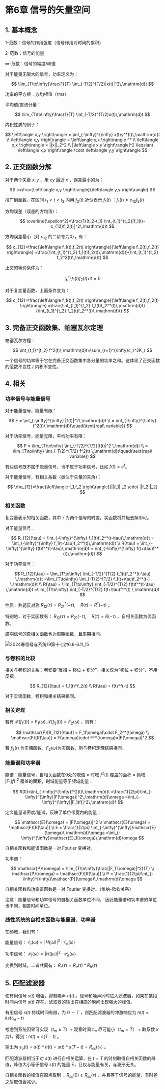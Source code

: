 # 第6章 信号的矢量空间

## 1. 基本概念

1-范数：信号的作用强度（信号作用对时间的累积）

2-范数：信号的能量

$\infty$-范数：信号的幅度/峰值

对于能量无限大的信号，功率定义为：

$$
\lim_{T\to\infty}\frac{1}{T} \int_{-T/2}^{T/2}|x(t)|^2\,\mathrm{d}t
$$

功率的平方根：方均根值（rms）

平均值/直流分量：

$$
\lim_{T\to\infty}\frac{1}{T} \int_{-T/2}^{T/2}x(t)\,\mathrm{d}t
$$

内积性质的例子：

$$
\left\langle x,y \right\rangle = \int_{-\infty}^{\infty} x(t)y^*(t)\,\mathrm{d}t
\\
\left\langle x,y \right\rangle = \left\langle y,x \right\rangle ^*
\\
\left\langle x,x \right\rangle = ||x||_2^2
\\
|\left\langle x,y \right\rangle|^2 \leqslant \left\langle x,x \right\rangle \cdot \left\langle y,y \right\rangle
$$

## 2. 正交函数分解

对于两个矢量 $x,y$ ，用 $cy$ 逼近 $x$ ，误差最小的为：

$$
c=\frac{\left\langle x,y \right\rangle}{\left\langle y,y \right\rangle}
$$

推广到函数，在区间 $t_1<t<t_2$ 内用 $f_2(t)$ 近似表示 $f_1(t)$ ：$f_1(t)\approx c_{12}f_2(t)$​

方均误差（误差的方均值）：

$$
\overline{\epsilon^2}=\frac{1}{t_2-t_1} \int_{t_1}^{t_2}[f_1(t)-c_{12}f_2(t)]^2\,\mathrm{d}t
$$

方均误差最小（对  $c_{12}$ 的二阶导为0），有：

$$
c_{12}=\frac{\left\langle f_1(t),f_2(t) \right\rangle}{\left\langle f_2(t),f_2(t) \right\rangle}
=\frac{\int_{t_1}^{t_2} f_1(t)f_2(t)\,\mathrm{d}t}{\int_{t_1}^{t_2} f_2^2(t)\,\mathrm{d}t}
$$

正交的等价条件为：

$$
\int_{t_1}^{t_2} f_1(t)f_2(t)\,\mathrm{d}t=0
$$

对于复变量函数，上面条件变为：

$$
c_{12}=\frac{\left\langle f_1(t),f_2(t) \right\rangle}{\left\langle f_2(t),f_2(t) \right\rangle}
=\frac{\int_{t_1}^{t_2} f_1(t)f_2^*(t)\,\mathrm{d}t}{\int_{t_1}^{t_2} f_2(t)f_2^*(t)\,\mathrm{d}t}
$$

## 3. 完备正交函数集、帕塞瓦尔定理

帕塞瓦尔方程：

$$
\int_{t_1}^{t_2} f^2(t)\,\mathrm{d}t=\sum_{r=1}^{\infty}c_r^2K_r
$$

一个信号的功率等于它在完备正交函数集中各分量的功率之和。这体现了正交函数的范数不变性 / 内积不变性。

## 4. 相关

### 功率信号与能量信号

对于能量信号，能量有限：

$$
E = \int_{-\infty}^{\infty} |f(t)|^2\,\mathrm{d}t
\\
= \int_{-\infty}^{\infty} f^2(t)\,\mathrm{d}t\quad(\text{real\ variable})
$$

对于功率信号，能量无限，平均功率有限：

$$
P = \lim_{T\to\infty} \int_{-T/2}^{T/2}|f(t)|^2 \,\mathrm{d}t
\\
= \lim_{T\to\infty} \int_{-T/2}^{T/2} f^2(t) \,\mathrm{d}t\quad(\text{real\ variable})
$$

有些信号既不属于能量信号，也不属于功率信号，比如 $f(t)=e^t$​ 。

对于能量信号，有相关系数（类似于矢量的夹角）：

$$
\rho_{12}=\frac{\left\langle f_1,f_2 \right\rangle}{||f_1||_2 \cdot ||f_2||_2}
$$

### 相关函数

复变量表示的相关函数，其中 $\tau$ 为两个信号的时差。实函数将共轭去掉即可。

对于能量信号：

$$
R_{12}(\tau) = \int_{-\infty}^{\infty} f_1(t)f_2^*(t-\tau)\,\mathrm{d}t
= \int_{-\infty}^{\infty} f_1(t+\tau)f_2^*(t)\,\mathrm{d}t
\\
R(\tau) = \int_{-\infty}^{\infty} f(t)f^*(t-\tau)\,\mathrm{d}t
= \int_{-\infty}^{\infty} f(t+\tau)f^*(t)\,\mathrm{d}t
$$

对于功率信号：

$$
R_{12}(\tau) = \lim_{T\to\infty} \int_{-T/2}^{T/2} f_1(t)f_2^*(t-\tau) \,\mathrm{d}t
=\lim_{T\to\infty} \int_{-T/2}^{T/2} f_1(t+\tau)f_2^*(t-) \,\mathrm{d}t
\\
R(\tau) = \lim_{T\to\infty} \int_{-T/2}^{T/2} f(t)f^*(t-\tau) \,\mathrm{d}t
=\lim_{T\to\infty} \int_{-T/2}^{T/2} f(t+\tau)f^*(t) \,\mathrm{d}t
$$

性质：共轭反对称 $R_{12}(\tau)=R_{21}^*(-\tau),\quad R(\tau)=R^*(-\tau)$ 。

特别地，对于实函数有： $R_{12}(\tau)=R_{21}(-\tau),\quad R(\tau)=R(-\tau)$ ，自相关函数为偶函数。

周期信号的自相关函数也为周期函数，且周期相同。

![2024春信号与系统19第十七讲6.6-6.11_15](https://cdn.jsdelivr.net/gh/DerrickMarcus/picgo_image/images/ch6_img1.png)

### 与卷积的比较

相关与卷积的关系：卷积要“反褶 + 移位 + 积分”，相关仅为“移位 + 积分”，不用反褶。

$$
R_{12}(\tau) = f_1(t)*f_2(t)
\\
R(\tau) = f(t)*f(-t)
$$

对于实偶函数，卷积和相关结果相同。

### 相关定理

若有 $\mathscr{F}[f_1(t)]=F_1(\omega),\mathscr{F}[f_2(t)]=F_2(\omega)$ ，则有：

$$
\mathscr{F}[R_{12}(\tau)] = F_1(\omega)\cdot F_2^*(\omega)
\\
\mathscr{F}[R(\tau)] = F(\omega)\cdot F^*(\omega)=|F(\omega)|^2
$$

若 $f_2(t)$ 为实偶函数，$F_2(\omega)$​ 为实函数，则与卷积定理结果相同。

### 能量谱和功率谱

能谱：能量信号，自相关函数在0处的取值 = 时域 $f^2(t)$ 覆盖的面积 = 频域 $|F_1(f)|^2$ 覆盖的面积，时域能量等于频域能量：

$$
R(0)=\int_{-\infty}^{\infty}f^2(t)\,\mathrm{d}t
=\frac{1}{2\pi}\int_{-\infty}^{\infty}|F(\omega)|^2\,\mathrm{d}\omega
=\int_{-\infty}^{\infty}|F_1(f)|^2\,\mathrm{d}f
$$

定义能量谱密度/能谱，反映了单位带宽内的能量：

$$
\mathscr{E}(\omega) = |F(\omega)|^2
\\
\mathscr{E}(\omega) = \mathscr{F}[R(\tau)]
\\
E = \frac{1}{2\pi} \int_{-\infty}^{\infty}\mathscr{E}(\omega)\,\mathrm{d}\omega
=\int_{-\infty}^{\infty}\mathscr{E}_1(\omega)\,\mathrm{d}\omega
$$

自相关函数和能谱函数是一对 Fourier 变换对。

功率谱：

$$
\mathscr{P}(\omega) = \lim_{T\to\infty}\frac{|F_T(\omega)|^2}{T}
\\
\mathscr{P}(\omega) = \mathscr{F}[R(\tau)]
\\
P = \frac{1}{2\pi}\int_{-\infty}^{\infty}\mathscr{P}(\omega)\,\mathrm{d}\omega
$$

自相关函数和功率谱函数是一对 Fourier 变换对。（维纳-欣钦关系）

注意：能量信号和功率信号的自相关函数单位不同， 因此能量谱和功率谱的单位也不同，相差时间单位。

### 线性系统的自相关函数与能量谱、功率谱

在频域，我们有：

能量信号： $\mathscr{E}_r(\omega)=|H(\mathrm{j}\omega)|^2 \cdot \mathscr{E}_e(\omega)$

功率信号： $\mathscr{P}_r(\omega)=|H(\mathrm{j}\omega)|^2 \cdot \mathscr{P}_e(\omega)$

变换到时域，二者共同有： $R_r(\tau)=R_e(\tau)*R_h(\tau)$

## 5. 匹配滤波器

使有用信号 $s(t)$ 增强，抑制噪声 $n(t)$ 。信号和噪声同时进入滤波器，如果在某段时间内信号 $s(t)$ 存在，滤波器的输出在相应的瞬间出现强大的峰值。

有用信号 $s(t)$ 持续时间有限，为 $0 \sim T$ ，则匹配滤波器的冲激响应为 $h(t)=ks(t_m-t)$

考虑到系统因果可实现（$t_m\geqslant T$）+ 观察时间 $t_m$ 尽可能小（$t_m=T$） + 取系数 $k$ 为1，得到：$h(t)=s(T-t)$ 。

输出为 $s_o(t)=s(t)*h(t)=s(t)*s(T-t)=R_{ss}(t_T)$ 。

匹配滤波器相当于对 $s(t)$ 进行自相关运算，在 $t=T$ 的时刻取得自相关函数的峰值，峰值大小等于信号 $s(t)$​ 的能量 E，且仅与能量有关，与波形无关。

自相关函数的峰值在原点取到： $R_{ss}(0)\geqslant R_{ss}(\tau)$ ，并且等于信号的能量，有时差之后取值会减少。
